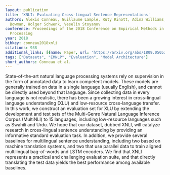 ```yaml
---
layout: publication
title: 'XNLI: Evaluating Cross-lingual Sentence Representations'
authors: Alexis Conneau, Guillaume Lample, Ruty Rinott, Adina Williams, Samuel R.
  Bowman, Holger Schwenk, Veselin Stoyanov
conference: Proceedings of the 2018 Conference on Empirical Methods in Natural Language
  Processing
year: 2018
bibkey: conneau2018xnli
citations: 938
additional_links: [{name: Paper, url: 'https://arxiv.org/abs/1809.05053'}]
tags: ["Datasets", "EMNLP", "Evaluation", "Model Architecture"]
short_authors: Conneau et al.
---
```

State-of-the-art natural language processing systems rely on supervision in
the form of annotated data to learn competent models. These models are
generally trained on data in a single language (usually English), and cannot be
directly used beyond that language. Since collecting data in every language is
not realistic, there has been a growing interest in cross-lingual language
understanding (XLU) and low-resource cross-language transfer. In this work, we
construct an evaluation set for XLU by extending the development and test sets
of the Multi-Genre Natural Language Inference Corpus (MultiNLI) to 15
languages, including low-resource languages such as Swahili and Urdu. We hope
that our dataset, dubbed XNLI, will catalyze research in cross-lingual sentence
understanding by providing an informative standard evaluation task. In
addition, we provide several baselines for multilingual sentence understanding,
including two based on machine translation systems, and two that use parallel
data to train aligned multilingual bag-of-words and LSTM encoders. We find that
XNLI represents a practical and challenging evaluation suite, and that directly
translating the test data yields the best performance among available
baselines.